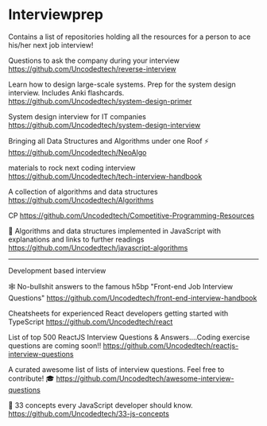 # Interviewprep
Contains a list of repositories holding all the resources for a person to ace his/her next job interview!

Questions to ask the company during your interview
https://github.com/Uncodedtech/reverse-interview

Learn how to design large-scale systems. Prep for the system design interview. Includes Anki flashcards.
https://github.com/Uncodedtech/system-design-primer

System design interview for IT companies
https://github.com/Uncodedtech/system-design-interview

Bringing all Data Structures and Algorithms under one Roof ⚡
https://github.com/Uncodedtech/NeoAlgo

materials to rock next coding interview 
https://github.com/Uncodedtech/tech-interview-handbook

A collection of algorithms and data structures
https://github.com/Uncodedtech/Algorithms

CP
https://github.com/Uncodedtech/Competitive-Programming-Resources


📝 Algorithms and data structures implemented in JavaScript with explanations and links to further readings
https://github.com/Uncodedtech/javascript-algorithms


------------



Development based interview 

🕸 No-bullshit answers to the famous h5bp "Front-end Job Interview Questions"
https://github.com/Uncodedtech/front-end-interview-handbook


Cheatsheets for experienced React developers getting started with TypeScript
https://github.com/Uncodedtech/react

List of top 500 ReactJS Interview Questions & Answers....Coding exercise questions are coming soon!!
https://github.com/Uncodedtech/reactjs-interview-questions

 A curated awesome list of lists of interview questions. Feel free to contribute! 🎓
https://github.com/Uncodedtech/awesome-interview-questions


📜 33 concepts every JavaScript developer should know.
https://github.com/Uncodedtech/33-js-concepts



